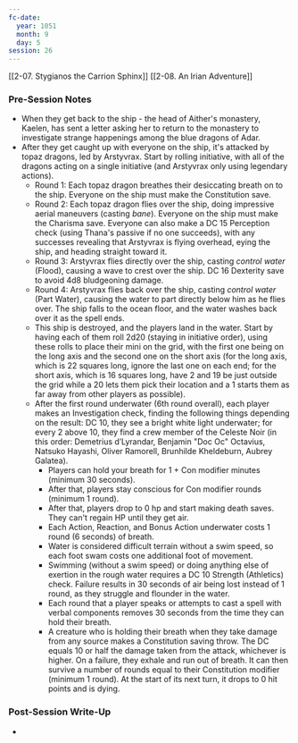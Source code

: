 ```yaml
---
fc-date:
  year: 1051
  month: 9
  day: 5
session: 26
---
```

 [[2-07. Stygianos the Carrion Sphinx]] [[2-08. An Irian Adventure]]

### Pre-Session Notes

* When they get back to the ship - the head of Aither's monastery, Kaelen, has sent a letter asking her to return to the monastery to investigate strange happenings among the blue dragons of Adar.
* After they get caught up with everyone on the ship, it's attacked by topaz dragons, led by Arstyvrax. Start by rolling initiative, with all of the dragons acting on a single initiative (and Arstyvrax only using legendary actions).
	* Round 1: Each topaz dragon breathes their desiccating breath on to the ship. Everyone on the ship must make the Constitution save.
	* Round 2: Each topaz dragon flies over the ship, doing impressive aerial maneuvers (casting *bane*). Everyone on the ship must make the Charisma save. Everyone can also make a DC 15 Perception check (using Thana's passive if no one succeeds), with any successes revealing that Arstyvrax is flying overhead, eying the ship, and heading straight toward it.
	* Round 3: Arstyvrax flies directly over the ship, casting *control water* (Flood), causing a wave to crest over the ship. DC 16 Dexterity save to avoid 4d8 bludgeoning damage.
	* Round 4: Arstyvrax flies back over the ship, casting *control water* (Part Water), causing the water to part directly below him as he flies over. The ship falls to the ocean floor, and the water washes back over it as the spell ends. 
	* This ship is destroyed, and the players land in the water. Start by having each of them roll 2d20 (staying in initiative order), using these rolls to place their mini on the grid, with the first one being on the long axis and the second one on the short axis (for the long axis, which is 22 squares long, ignore the last one on each end; for the short axis, which is 16 squares long, have 2 and 19 be just outside the grid while a 20 lets them pick their location and a 1 starts them as far away from other players as possible).
	* After the first round underwater (6th round overall), each player makes an Investigation check, finding the following things depending on the result: DC 10, they see a bright white light underwater; for every 2 above 10, they find a crew member of the Celeste Noir (in this order: Demetrius d’Lyrandar, Benjamin "Doc Oc" Octavius, Natsuko Hayashi, Oliver Ramorell, Brunhilde Kheldeburn, Aubrey Galatea).
		* Players can hold your breath for 1 + Con modifier minutes (minimum 30 seconds).
		- After that, players stay conscious for Con modifier rounds (minimum 1 round).
		- After that, players drop to 0 hp and start making death saves. They can't regain HP until they get air.
		- Each Action, Reaction, and Bonus Action underwater costs 1 round (6 seconds) of breath.
		* Water is considered difficult terrain without a swim speed, so each foot swam costs one additional foot of movement.
		* Swimming (without a swim speed) or doing anything else of exertion in the rough water requires a DC 10 Strength (Athletics) check. Failure results in 30 seconds of air being lost instead of 1 round, as they struggle and flounder in the water.
		* Each round that a player speaks or attempts to cast a spell with verbal components removes 30 seconds from the time they can hold their breath.
		* A creature who is holding their breath when they take damage from any source makes a Constitution saving throw. The DC equals 10 or half the damage taken from the attack, whichever is higher. On a failure, they exhale and run out of breath. It can then survive a number of rounds equal to their Constitution modifier (minimum 1 round). At the start of its next turn, it drops to 0 hit points and is dying.

### Post-Session Write-Up

- 

